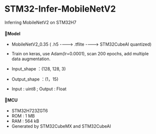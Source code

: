 # STM32-Infer-MobileNetV2
Inferring MobileNetV2 on STM32H7



#### 🎈Model

- MobileNetV2_0.35    ( .h5  ---->  .tflite  ---->  STM32CubeAI quantized)

- Train on keras, use Adam(lr=0.0001), scan 200 epochs, add multiple data augmentation.

- Input_shape ：(128, 128, 3)
- Output_shape ：(1，15)
- Input : uint8 ; Output : Float

#### 💎MCU

- STM32H723ZGT6
- ROM : 1 MB
- RAM : 564 kB
- Generated by STM32CubeMX and STM32CubeAI

